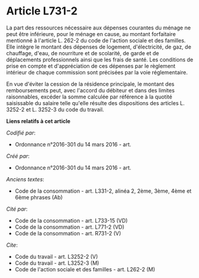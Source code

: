 # Article L731-2

La part des ressources nécessaire aux dépenses courantes du ménage ne peut être inférieure, pour le ménage en cause, au
montant forfaitaire mentionné à l'article L. 262-2 du code de l'action sociale et des familles. Elle intègre le montant des
dépenses de logement, d'électricité, de gaz, de chauffage, d'eau, de nourriture et de scolarité, de garde et de déplacements
professionnels ainsi que les frais de santé. Les conditions de prise en compte et d'appréciation de ces dépenses par le
règlement intérieur de chaque commission sont précisées par la voie réglementaire.

En vue d'éviter la cession de la résidence principale, le montant des remboursements peut, avec l'accord du débiteur et dans
des limites raisonnables, excéder la somme calculée par référence à la quotité saisissable du salaire telle qu'elle résulte
des dispositions des articles L. 3252-2 et L. 3252-3 du code du travail.

**Liens relatifs à cet article**

_Codifié par_:

  - Ordonnance n°2016-301 du 14 mars 2016 - art.

_Créé par_:

  - Ordonnance n°2016-301 du 14 mars 2016 - art.

_Anciens textes_:

  - Code de la consommation - art. L331-2, alinéa 2, 2ème, 3ème, 4ème et 6ème phrases (Ab)

_Cité par_:

  - Code de la consommation - art. L733-15 (VD)
  - Code de la consommation - art. L771-2 (VD)
  - Code de la consommation - art. R731-2 (V)

_Cite_:

  - Code du travail - art. L3252-2 (V)
  - Code du travail - art. L3252-3 (M)
  - Code de l'action sociale et des familles - art. L262-2 (M)
